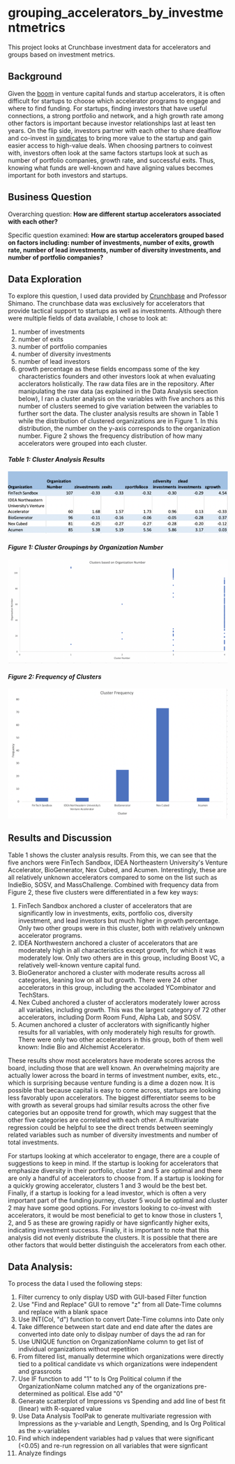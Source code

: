 # grouping_accelerators_by_investmentmetrics
This project looks at Crunchbase investment data for accelerators and groups based on investment metrics. 

## Background
Given the [boom](https://hbr.org/2016/03/what-startup-accelerators-really-do) in venture capital funds and startup accelerators, it is often difficult for startups to choose which accelerator programs to engage and where to find funding. For startups, finding investors that have useful connections, a strong portfolio and network, and a high growth rate among other factors is important because investor relationships last at least ten years. On the flip side, investors partner with each other to share dealflow and co-invest in [syndicates](https://startupxplore.com/en/blog/basics-startup-syndicate-funding/) to bring more value to the startup and gain easier access to high-value deals. When choosing partners to coinvest with, investors often look at the same factors startups look at such as number of portfolio companies, growth rate, and successful exits. Thus, knowing what funds are well-known and have aligning values becomes important for both investors and startups. 

## Business Question
Overarching question: **How are different startup accelerators associated with each other?**

Specific question examined: **How are startup accelerators grouped based on factors including: number of investments, number of exits, growth rate, number of lead investments, number of diversity investments, and number of portfolio companies?**

## Data Exploration
To explore this question, I used data provided by [Crunchbase](https://github.com/jhu-business-analytics/excel-clustering-crunchbase) and Professor Shimano. The crunchbase data was exclusively for accelerators that provide tactical support to startups as well as investments. Although there were multiple fields of data available, I chose to look at:
  1. number of investments
  2. number of exits
  3. number of portfolio companies
  4. number of diversity investments
  5. number of lead investors
  6. growth percentage
as these fields encompass some of the key characteristics founders and other investors look at when evaluating acclerators holistically. The raw data files are in the repository. After manipulating the raw data (as explained in the Data Analysis seection below), I ran a cluster analysis on the variables with five anchors as this number of clusters seemed to give variation between the variables to further sort the data. The cluster analysis results are shown in Table 1 while the distribution of clustered organizations are in Figure 1. In this distribution, the number on the y-axis corresponds to the organization number. Figure 2 shows the frequency distribution of how many accelerators were grouped into each cluster. 

#### *Table 1: Cluster Analysis Results*
![](table1.png)
#### *Figure 1: Cluster Groupings by Organization Number*
![](fig1.png)
#### *Figure 2: Frequency of Clusters*
![](fig2.png)

## Results and Discussion
Table 1 shows the cluster analysis results. From this, we can see that the five anchors were FinTech Sandbox, IDEA Northeastern University's Venture Accelerator, BioGenerator, Nex Cubed, and Acumen. Interestingly, these are all relatively unknown accelerators compared to some on the list such as IndieBio, SOSV, and MassChallenge. Combined with frequency data from Figure 2, these five clusters were differentiated in a few key ways: 
  1. FinTech Sandbox anchored a cluster of accelerators that are significantly low in investments, exits, portfolio cos, diversity investment, and lead investors but much higher in growth percentage. Only two other groups were in this cluster, both with relatively unknown accelerator programs.
  2. IDEA Northwestern anchored a cluster of accelerators that are moderately high in all characteristics except growth, for which it was moderately low. Only two others are in this group, including Boost VC, a relatively well-known venture capital fund. 
  3. BioGenerator anchored a cluster with moderate results across all categories, leaning low on all but growth. There were 24 other accelerators in this group, including the accoladed YCombinator and TechStars. 
  4. Nex Cubed anchored a cluster of acclerators moderately lower across all variables, including growth. This was the largest category of 72 other accelerators, including Dorm Room Fund, Alpha Lab, and SOSV. 
  5. Acumen anchored a cluster of acclerators with significantly higher results for all variables, with only moderately high results for growth. There were only two other accelerators in this group, both of them well known: Indie Bio and Alchemist Accelerator.  

These results show most accelerators have moderate scores across the board, including those that are well known. An overwhelming majority are actually lower across the board in terms of investment number, exits, etc., which is surprising because venture funding is a dime a dozen now. It is possible that because capital is easy to come across, startups are looking less favorably upon accelerators. The biggest differentiator seems to be with growth as several groups had similar results across the other five categories but an opposite trend for growth, which may suggest that the other five categories are correlated with each other. A multivariate regression could be helpful to see the direct trends between seemingly related variables such as number of diversity investments and number of total investments. 

For startups looking at which accelerator to engage, there are a couple of suggestions to keep in mind. If the startup is looking for accelerators that emphasize diversity in their portfolio, cluster 2 and 5 are optimal and there are only a handful of accelerators to choose from. If a startup is looking for a quickly growing accelerator, clusters 1 and 3 would be the best bet. Finally, if a startup is looking for a lead investor, which is often a very important part of the funding journey, cluster 5 would be optimal and cluster 2 may have some good options. For investors looking to co-invest with accelerators, it would be most beneficial to get to know those in clusters 1, 2, and 5 as these are growing rapidly or have signficantly higher exits, indicating investment successs. Finally, it is important to note that this analysis did not evenly distribute the clusters. It is possible that there are other factors that would better distinguish the accelerators from each other. 


## Data Analysis:
To process the data I used the following steps:
1. Filter currency to only display USD with GUI-based Filter function
2. Use "Find and Replace" GUI to remove "z" from all Date-Time columns and replace with a blank space
3. Use INT(Col, "d") function to convert Date-Time columns into Date only 
4. Take difference between start date and end date after the dates are converted into date only to dislpay number of days the ad ran for
5. Use UNIQUE function on OrganizationName column to get list of individual organizations without repetition
6. From filtered list, manually determine which organizations were directly tied to a political candidate vs which organizations were independent and grassroots 
7. Use IF function to add "1" to Is Org Political column if the OrganizationName column matched any of the organizations pre-determined as political. Else add "0"
8. Generate scatterplot of Impressions vs Spending and add line of best fit (linear) with R-squared value
9. Use Data Analysis ToolPak to generate multivariate regression with Impressions as the y-variable and Length, Spending, and Is Org Political as the x-variables
10. Find which independent variables had p values that were significant (<0.05) and re-run regression on all variables that were signficant 
11. Analyze findings 
